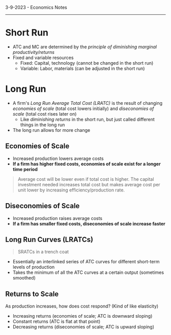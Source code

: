 3-9-2023 - Economics Notes

---

# Short Run
- ATC and MC are determined by the *principle of diminishing marginal productivity/returns*
- Fixed and variable resources
	- Fixed: Capital, technology (cannot be changed in the short run)
	- Variable: Labor, materials (can be adjusted in the short run)

# Long Run
- A firm's *Long Run Average Total Cost (LRATC)* is the result of changing *economies of scale* (total cost lowers initially) and *diseconomies of scale* (total cost rises later on)
	- Like *diminishing returns* in the short run, but just called different things in the long run
- The long run allows for more change

## Economies of Scale
- Increased production lowers average costs
- **If a firm has higher fixed costs, economies of scale exist for a longer time period**
> Average cost will be lower even if total cost is higher. The capital investment needed increases total cost but makes average cost per unit lower by increasing efficiency/production rate.

## Diseconomies of Scale
- Increased production raises average costs
- **If a firm has smaller fixed costs, diseconomies of scale increase faster**

## Long Run Curves (LRATCs)
> SRATCs in a trench coat

- Essentially an interlinked series of ATC curves for different short-term levels of production
- Takes the minimum of all the ATC curves at a certain output (sometimes smoothed)

## Returns to Scale

As production increases, how does cost respond? (Kind of like elasticity)

- Increasing returns (economies of scale; ATC is downward sloping)
- Constant returns (ATC is flat at that point)
- Decreasing returns (diseconomies of scale; ATC is upward sloping)
